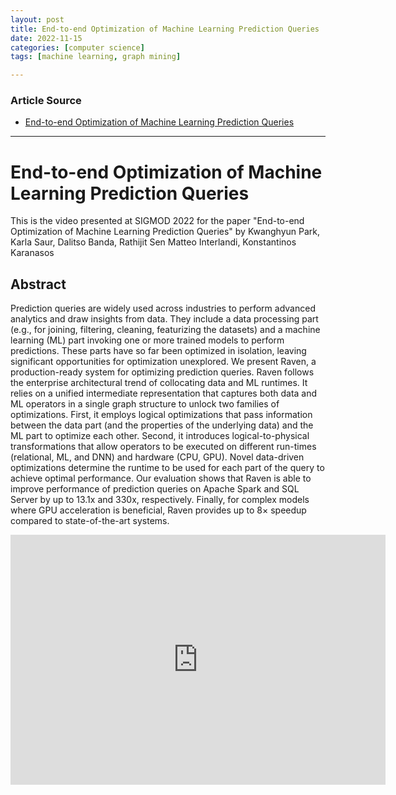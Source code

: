 ```yaml
---
layout: post
title: End-to-end Optimization of Machine Learning Prediction Queries
date: 2022-11-15
categories: [computer science]
tags: [machine learning, graph mining]

---
```


### Article Source

* [End-to-end Optimization of Machine Learning Prediction Queries](https://www.youtube.com/watch?v=kEQawdld3Kg)


---

# End-to-end Optimization of Machine Learning Prediction Queries

This is the video presented at SIGMOD 2022 for the paper "End-to-end Optimization of Machine Learning Prediction Queries"
by Kwanghyun Park, Karla Saur, Dalitso Banda, Rathijit Sen Matteo Interlandi, Konstantinos Karanasos

## Abstract

Prediction queries are widely used across industries to perform advanced analytics and draw insights from data. They include a data processing part (e.g., for joining, filtering, cleaning, featurizing the datasets) and a machine learning (ML) part invoking one or more trained models to perform predictions. These parts have so far been optimized in isolation, leaving significant opportunities for optimization unexplored. We present Raven, a production-ready system for optimizing prediction queries. Raven follows the enterprise architectural trend of collocating data and ML runtimes. It relies on a unified intermediate representation that captures both data and ML operators in a single graph structure to unlock two families of optimizations. First, it employs logical optimizations that pass information between the data part (and the properties of the underlying data) and the ML part to optimize each other. Second, it introduces logical-to-physical transformations that allow operators to be executed on different run-times (relational, ML, and DNN) and hardware (CPU, GPU). Novel data-driven optimizations determine the runtime to be used for each part of the query to achieve optimal performance. Our evaluation shows that Raven is able to improve performance of prediction queries on Apache Spark and SQL Server by up to 13.1x and 330x, respectively. Finally, for complex models where GPU acceleration is beneficial, Raven provides up to 8× speedup compared to state-of-the-art systems.


<iframe width="600" height="400" src="https://www.youtube.com/embed/kEQawdld3Kg" title="YouTube video player" frameborder="0" allow="accelerometer; autoplay; clipboard-write; encrypted-media; gyroscope; picture-in-picture" allowfullscreen></iframe>
